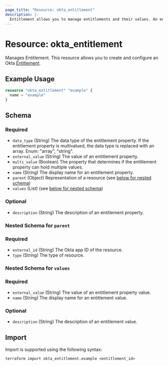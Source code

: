 ```yaml
---
page_title: "Resource: okta_entitlement"
description: |-
  Entitlement allows you to manage entitlements and their values. An entitlement is a permission that allows users to take specific actions within a resource, such as an app.
---
```


# Resource: okta_entitlement

Manages Entitlement. This resource allows you to create and configure an Okta [Entitlement](https://developer.okta.com/docs/api/iga/openapi/governance.api/tag/Entitlements/).

## Example Usage

```terraform
resource "okta_entitlement" "example" {
  name = "example"
}
```

<!-- schema generated by tfplugindocs -->
## Schema

### Required
- `data_type` (String) The data type of the entitlement property. If the entitlement property is multivalued, the data type is replaced with an array. Enum: "array", "string".
- `external_value` (String) The value of an entitlement property.
- `multi_value` (Boolean) The property that determines if the entitlement property can hold multiple values.
- `name` (String) The display name for an entitlement property.
- `parent` (Object) Representation of a resource (see [below for nested schema](#nestedblock--parent))
- `values` (List) (see [below for nested schema](#nestedblock--values))

### Optional

- `description` (String) The description of an entitlement property.

<a id="nestedblock--parent"></a>
### Nested Schema for `parent`
### Required
- `external_id` (String) The Okta app ID of the resource.
- `type` (String) The type of resource.

<a id="nestedblock--values"></a>
### Nested Schema for `values`
### Required
- `external_value` (String) The value of an entitlement property value.
- `name` (String) The display name for an entitlement value.

### Optional

- `description` (String) The description of an entitlement value.


## Import

Import is supported using the following syntax:

```shell
terraform import okta_entitlement.example <entitlement_id>
```
